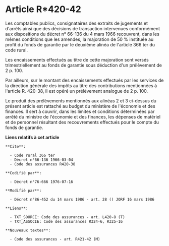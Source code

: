 # Article R*420-42

Les comptables publics, consignataires des extraits de jugements et d'arrêts ainsi que des décisions de transaction
intervenues conformément aux dispositions du décret n° 66-136 du 4 mars 1966 recouvrent, dans les mêmes conditions que les
amendes, la majoration de 50 % instituée au profit du fonds de garantie par le deuxième alinéa de l'article 366 ter du code
rural.

Les encaissements effectués au titre de cette majoration sont versés trimestriellement au fonds de garantie sous déduction
d'un prélèvement de 2 p. 100.

Par ailleurs, sur le montant des encaissements effectués par les services de la direction générale des impôts au titre des
contributions mentionnées à l'article R. 420-38, il est opéré un prélèvement analogue de 2 p. 100.

Le produit des prélèvements mentionnés aux alinéas 2 et 3 ci-dessus du présent article est rattaché au budget du ministère de
l'économie et des finances. Il sert à couvrir, dans les limites et conditions déterminées par arrêté du ministre de
l'économie et des finances, les dépenses de matériel et de personnel résultant des recouvrements effectués pour le compte du
fonds de garantie.

**Liens relatifs à cet article**

	**Cite**:

	  - Code rural 366 ter
	  - Décret n°66-136 1966-03-04
	  - Code des assurances R420-38

	**Codifié par**:

	  - Décret n°76-666 1976-07-16

	**Modifié par**:

	  - Décret n°86-452 du 14 mars 1986 - art. 28 () JORF 16 mars 1986

	**Liens**:

	  - TXT_SOURCE: Code des assurances - art. L420-8 (T)
	  - TXT_ASSOCIE: Code des assurances R324-6, R325-16

	**Nouveaux textes**:

	  - Code des assurances - art. R421-42 (M)
